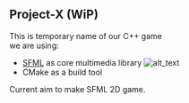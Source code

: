 ## Project-X (WiP)
This is temporary name of our C++ game   
we are using:
* [SFML](https://www.sfml-dev.org/) as core multimedia library ![alt_text](http://www.sfml-dev.org/images/sfml-icon.png)
* CMake as a build tool


Current aim to make SFML 2D game.
